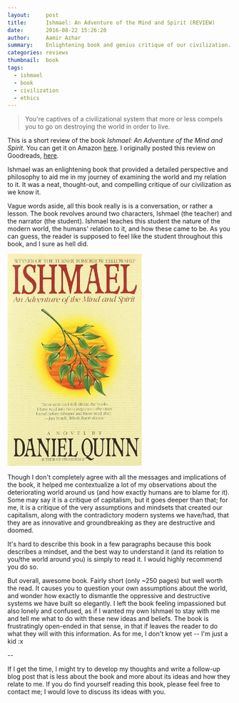 ```yaml
---
layout:     post
title:      Ishmael: An Adventure of the Mind and Spirit (REVIEW)
date:       2016-08-22 15:26:20
author:     Aamir Azhar
summary:    Enlightening book and genius critique of our civilization.
categories: reviews
thumbnail:  book
tags:
  - ishmael
  - book
  - civilization
  - ethics
---
```

> You're captives of a civilizational system that more or less compels you to go on destroying the world in order to live.

This is a short review of the book *Ishmael: An Adventure of the Mind and Spirit*. You can get it on Amazon <a href="https://www.amazon.com/Ishmael-Adventure-Spirit-Daniel-Quinn/dp/0553375407">here</a>. I originally posted this review on Goodreads, <a href="https://www.goodreads.com/review/show/1735792905">here</a>.

Ishmael was an enlightening book that provided a detailed perspective and philosophy to aid me in my journey of examining the world and my relation to it. It was a neat, thought-out, and compelling critique of our civilization as we know it.

Vague words aside, all this book really is is a conversation, or rather a lesson. The book revolves around two characters, Ishmael (the teacher) and the narrator (the student). Ishmael teaches this student the nature of the modern world, the humans' relation to it, and how these came to be. As you can guess, the reader is supposed to feel like the student throughout this book, and I sure as hell did.

![Ishmael-Book-Cover](/resources/images/08-22-2016/ishmael.jpg)

Though I don't completely agree with all the messages and implications of the book, it helped me contextualize a lot of my observations about the deteriorating world around us (and how exactly humans are to blame for it). Some may say it is a critique of capitalism, but it goes deeper than that; for me, it is a critique of the very assumptions and mindsets that created our capitalism, along with the contradictory modern systems we have/had, that they are as innovative and groundbreaking as they are destructive and doomed.

It's hard to describe this book in a few paragraphs because this book describes a mindset, and the best way to understand it (and its relation to you/the world around you) is simply to read it. I would highly recommend you do so.

But overall, awesome book. Fairly short (only ~250 pages) but well worth the read. It causes you to question your own assumptions about the world, and wonder how exactly to dismantle the oppressive and destructive systems we have built so elegantly. I left the book feeling impassioned but also lonely and confused, as if I wanted my own Ishmael to stay with me and tell me what to do with these new ideas and beliefs. The book is frustratingly open-ended in that sense, in that if leaves the reader to do what they will with this information. As for me, I don't know yet -- I'm just a kid :x

--

If I get the time, I might try to develop my thoughts and write a follow-up blog post that is less about the book and more about its ideas and how they relate to me. If you do find yourself reading this book, please feel free to contact me; I would love to discuss its ideas with you.
